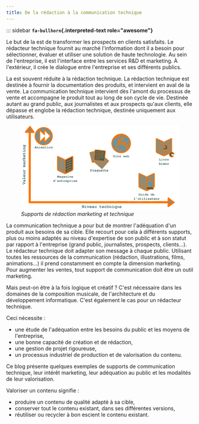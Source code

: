 ```yaml
---
title: De la rédaction à la communication technique
---
```


::: sidebar
**`fa-bullhorn`{.interpreted-text role="awesome"}**

Le but de la est de transformer les prospects en clients satisfaits. Le
rédacteur technique fournit au marché l\'information dont il a besoin
pour sélectionner, évaluer et utiliser une solution de haute
technologie. Au sein de l\'entreprise, il est l\'interface entre les
services R&D et marketing. À l\'extérieur, il crée le dialogue entre
l\'entreprise et ses différents publics.


La est souvent réduite à la rédaction technique. La rédaction technique
est destinée à fournir la documentation des produits, et intervient en
aval de la vente. La communication technique intervient dès l\'amont du
processus de vente et accompagne le produit tout au long de son cycle de
vie. Destinée autant au grand public, aux journalistes et aux prospects
qu\'aux clients, elle dépasse et englobe la rédaction technique,
destinée uniquement aux utilisateurs.

<figure>
<img src="graphics/marketing-technique.svg"
alt="graphics/marketing-technique.svg" />
<figcaption><em>Supports de rédaction marketing et
technique</em></figcaption>
</figure>

La communication technique a pour but de montrer l\'adéquation d\'un
produit aux besoins de sa cible. Elle recourt pour cela à différents
supports, plus ou moins adaptés au niveau d\'expertise de son public et
à son statut par rapport à l\'entreprise (grand public, journalistes,
prospects, clients...). Le rédacteur technique doit adapter son message
à chaque public. Utilisant toutes les ressources de la communication
(rédaction, illustrations, films, animations...) il prend constamment en
compte la dimension marketing. Pour augmenter les ventes, tout support
de communication doit être un outil marketing.

Mais peut-on être à la fois logique et créatif ? C\'est nécessaire dans
les domaines de la composition musicale, de l\'architecture et du
développement informatique. C\'est également le cas pour un rédacteur
technique.

Ceci nécessite :

-   une étude de l\'adéquation entre les besoins du public et les moyens
    de l\'entreprise,
-   une bonne capacité de création et de rédaction,
-   une gestion de projet rigoureuse,
-   un processus industriel de production et de valorisation du contenu.

Ce blog présente quelques exemples de supports de communication
technique, leur intérêt marketing, leur adéquation au public et les
modalités de leur valorisation.

Valoriser un contenu signifie :

-   produire un contenu de qualité adapté à sa cible,
-   conserver tout le contenu existant, dans ses différentes versions,
-   réutiliser ou recycler à bon escient le contenu existant.
